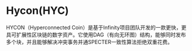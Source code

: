 # 

# Hycon(HYC)

HYCON（Hyperconnected Coin）是基于Infinity项目团队开发的一款更快，更具可扩展性区块链的数字资产。它使用DAG（有向无环图）结构，能够同时发布多个块，并且能够解决冲突事务并通SPECTER一致性算法拒绝双重花费。


